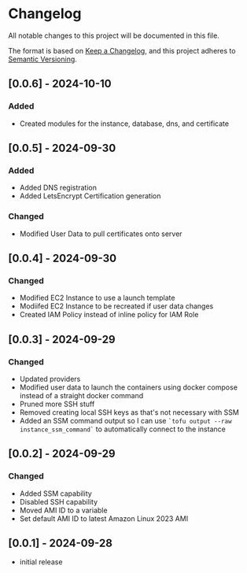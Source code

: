 # Changelog

All notable changes to this project will be documented in this file.

The format is based on [Keep a Changelog],
and this project adheres to [Semantic Versioning].

## [0.0.6] - 2024-10-10
### Added

- Created modules for the instance, database, dns, and certificate

## [0.0.5] - 2024-09-30
### Added

- Added DNS registration
- Added LetsEncrypt Certification generation

### Changed

- Modified User Data to pull certificates onto server

## [0.0.4] - 2024-09-30
### Changed

- Modified EC2 Instance to use a launch template
- Modiifed EC2 Instance to be recreated if user data changes
- Created IAM Policy instead of inline policy for IAM Role


## [0.0.3] - 2024-09-29
### Changed

- Updated providers
- Modified user data to launch the containers using docker compose instead of a straight docker command
- Pruned more SSH stuff
- Removed creating local SSH keys as that's not necessary with SSM
- Added an SSM command output so I can use `` `tofu output --raw instance_ssm_command` `` to automatically connect to the instance


## [0.0.2] - 2024-09-29
### Changed

- Added SSM capability
- Disabled SSH capability
- Moved AMI ID to a variable
- Set default AMI ID to latest Amazon Linux 2023 AMI


## [0.0.1] - 2024-09-28

- initial release

<!-- Links -->
[keep a changelog]: https://keepachangelog.com/en/1.0.0/
[semantic versioning]: https://semver.org/spec/v2.0.0.html